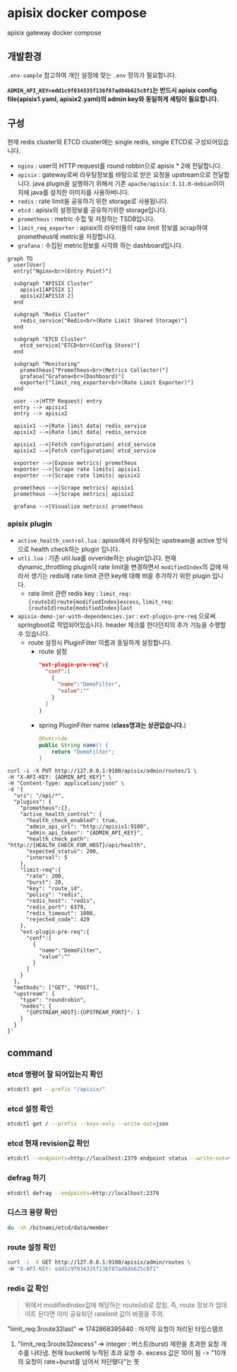 # apisix docker compose

apisix gateway docker compose

## 개발환경

`.env-sample` 참고하여 개인 설정에 맞는 `.env` 정의가 필요합니다.

**`ADMIN_API_KEY=edd1c9f034335f136f87ad84b625c8f1`는 반드시 apisix config file(apisix1.yaml, apisix2.yaml)의 admin key와 동일하게 세팅이 필요합니다.**

## 구성

현재 redis cluster와 ETCD cluster에는 single redis, single ETCD로 구성되어있습니다.

- `nginx` : user의 HTTP request를 round robbin으로 apisix * 2에 전달합니다.
- `apisix` : gateway로써 라우팅정보를 바탕으로 받은 요청을 upstream으로 전달합니다. java plugin을 실행하기 위해서 기존 `apache/apisix:3.11.0-debian`이미지에 java를 설치한 이미지를 사용하버니다.
- `redis` : rate limit을 공유하기 위한 storage로 사용됩니다.
- `etcd` : apisix의 설정정보를 공유하기위한 storage입니다.
- `prometheus` : metric 수집 및 저장하는 TSDB입니다.
- `limit_req_exporter` : apisix의 라우터들의 rate limit 정보를 scrap하여 prometheus에 metric을 저장합니다.
- `grafana` : 수집된 metric정보를 시각화 하는 dashboard입니다.

```mermaid
graph TD
  user[User]
  entry["Nginx<br>(Entry Point)"]

  subgraph "APISIX Cluster"
    apisix1[APISIX 1]
    apisix2[APISIX 2]
  end

  subgraph "Redis Cluster"
    redis_service["Redis<br>(Rate Limit Shared Storage)"]
  end

  subgraph "ETCD Cluster"
    etcd_service["ETCD<br>(Config Store)"]
  end

  subgraph "Monitoring"
    prometheus["Prometheus<br>(Metrics Collector)"]
    grafana["Grafana<br>(Dashboard)"]
    exporter["limit_req_exporter<br>(Rate Limit Exporter)"]
  end

  user -->|HTTP Request| entry
  entry --> apisix1
  entry --> apisix2

  apisix1 -->|Rate limit data| redis_service
  apisix2 -->|Rate limit data| redis_service

  apisix1 -->|Fetch configuration| etcd_service
  apisix2 -->|Fetch configuration| etcd_service

  exporter -->|Expose metrics| prometheus
  exporter -->|Scrape rate limits| apisix1
  exporter -->|Scrape rate limits| apisix2

  prometheus -->|Scrape metrics| apisix1
  prometheus -->|Scrape metrics| apisix2

  grafana -->|Visualize metrics| prometheus
```

### apisix plugin

- `active_health_control.lua` : apisix에서 라우팅되는 upstream을 active 방식으로 health check하는 plugin 입니다.
- `utli.lua` : 기존 util.lua를 ovveride하는 plugin입니다. 현재 dynamic_throttling plugin이 rate limit을 변경하면서 `modifiedIndex`의 값에 따라서 생기는 redis에 rate limit 관련 key에 대해 ttl을 추가하기 위한 plugin 입니다.
  - rate limit 관련 redis key : `limit_req:{routeId}route{modifiedIndex}excess`, `limit_req:{routeId}route{modifiedIndex}last`
- `apisix-demo-jar-with-dependencies.jar` : `ext-plugin-pre-req` 으로써 springboot로 작업되어있습니다. header 체크를 한다던지의 추가 기능을 수행할 수 있습니다.
  - route 설정시 PluginFilter 이름과 동일하게 설정합니다.
    - route 설정
      ```json
      "ext-plugin-pre-req":{
        "conf":[
          {
            "name":"DemoFilter",
            "value":""
          }
        ]
      }
      ```
    - spring PluginFilter name (**class명과는 상관없습니다.**)
      ```java
      @Override
      public String name() {
          return "DemoFilter";
      }
      ```

```shell
curl -i -X PUT http://127.0.0.1:9180/apisix/admin/routes/1 \
-H "X-API-KEY: {ADMIN_API_KEY}" \
-H "Content-Type: application/json" \
-d '{
  "uri": "/api/*",
  "plugins": {
    "prometheus":{},
    "active_health_control": {
      "health_check_enabled": true,
      "admin_api_url": "http://apisix1:9180",
      "admin_api_token": "{ADMIN_API_KEY}",
      "health_check_path": "http://{HEALTH_CHECK_FOR_HOST}/api/health",
      "expected_status": 200,
      "interval": 5
    },
    "limit-req":{
      "rate": 200,
      "burst": 20,
      "key": "route_id",
      "policy": "redis",
      "redis_host": "redis",
      "redis_port": 6379,
      "redis_timeout": 1000,
      "rejected_code": 429
    },
    "ext-plugin-pre-req":{
      "conf":[
        {
          "name":"DemoFilter",
          "value":""
        }
      ]
    }
  },
  "methods": ["GET", "POST"],
  "upstream": {
    "type": "roundrobin",
    "nodes": {
      "{UPSTREAM_HOST}:{UPSTREAM_PORT}": 1
    }
  }
}'
```


## command
### etcd 명령어 잘 되어있는지 확인

```bash
etcdctl get --prefix "/apisix/"
```

### etcd 설정 확인

```bash
etcdctl get / --prefix --keys-only --write-out=json
```

### etcd 현재 revision값 확인

```bash
etcdctl --endpoints=http://localhost:2379 endpoint status --write-out=table
```

### defrag 하기

```bash
etcdctl defrag --endpoints=http://localhost:2379
```

### 디스크 용량 확인

```bash
du -sh /bitnami/etcd/data/member
```

### route 설정 확인

```bash
curl -i -X GET http://127.0.0.1:9180/apisix/admin/routes \
-H "X-API-KEY: edd1c9f034335f136f87ad84b625c8f1"
```

### redis 값 확인

> 위에서 modifiedIndex값에 해당하는 route{id}로 잡힘. 즉, route 정보가 업데이트 된다면 이미 공유되던 ratelimit 값이 바뀜을 주의.

"limit_req:3route32last" => 1742868395840 : 마지막 요청이 처리된 타임스탬프
1) "limit_req:3route32excess" => integer : 버스트(burst) 제한을 초과한 요청 개수를 나타냄. 현재 bucket에 누적된 초과 요청 수. excess 값은 10이 됨 -> "10개의 요청이 rate+burst를 넘어서 차단됐다"는 뜻
